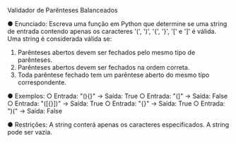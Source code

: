 Validador de Parênteses Balanceados

● Enunciado: Escreva uma função em Python que determine se uma string de
entrada contendo apenas os caracteres '(', ')', '{', '}', '[' e ']' é válida. Uma string é
considerada válida se:
1. Parênteses abertos devem ser fechados pelo mesmo tipo de parênteses.
2. Parênteses abertos devem ser fechados na ordem correta.
3. Toda parêntese fechado tem um parêntese aberto do mesmo tipo
correspondente.

● Exemplos:
○ Entrada: "(){}" -> Saída: True
○ Entrada: "(]" -> Saída: False
○ Entrada: "([{}])" -> Saída: True
○ Entrada: "{}" -> Saída: True
○ Entrada: ")(" -> Saída: False

● Restrições: A string conterá apenas os caracteres especificados. A string pode
ser vazia.
